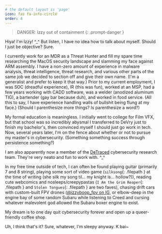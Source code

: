 ```yaml
---
# the default layout is 'page'
icon: fas fa-info-circle
order: 4
---
```


> DANGER: Izzy out of containment
{: .prompt-danger }

Hiya! I'm Izzy! ^_^ But listen, I have no idea how to talk about myself. Should I just be objective? Sure.

I currently work for an MDR as a Threat Hunter and fill my spare time researching the MacOS security landscape and slamming my face against ARM assembly. I have a non-zero amount of experience in malware analysis, threat intelligence, threat research, and various other parts of the same job we decided to section off and give their own name. (I'm a generalist and prefer to keep it that way.) Prior to my current employment, I was SOC (dreadful experience), IR (this was fun), worked at an MSP, had a few years working with CADD software, was a welder (anodized aluminum TIG), a bartender (gay bar because duh), and worked in food service. (All this to say, I have experience handling walls of bullshit being flung at my face.) (Should I parenthesize more things? Is parenthesize a word?)

My formal education is meaningless. I initially went to college for Film VFX, but that school was so incredibly abysmal I transferred to DeVry just to finish my bachelor's, then convinced myself I should just go work in tech. Now, several years later, I'm on the fence about whether or not to pursue my master's in cybersecurity. (Something something success through persistence something?)

I am also apparently now a member of the [DeTraced](https://detraced.org) cybersecurity research team. They're very neato and fun to work with. ^_^

In my free time outside of tech, I can often be found playing guitar (primarily 7 and 8 string), playing some sort of video game (`silksong`{: .filepath } at the time of writing (she silk my song til... my knight is... hollow?)), reading cute webcomics and nosleeps/creepypastas (`I Am the Grim Reaper`{: .filepath } and `Stolen Tongues`{: .filepath } are two faves), chasing drift cars with custom-built FPV drones ([@izzyboop_fpv on IG](https://www.instagram.com/izzyboop_fpv/), or elbow-deep in the engine bay of some random Subaru while listening to Creed and cursing whatever malevolent god allowed the Subaru boxer engine to exist.

My dream is to one day quit cybersecurity forever and open up a queer-friendly coffee shop.

Uh, I think that's it? Sure, whatever, I'm sleepy anyway. K bai~